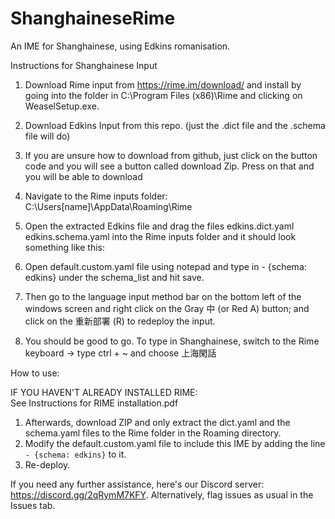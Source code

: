 # ShanghaineseRime
An IME for Shanghainese, using Edkins romanisation.

Instructions for Shanghainese Input
1. Download Rime input from https://rime.im/download/ and install by going into the folder in C:\Program Files (x86)\Rime and clicking on WeaselSetup.exe.
2. Download Edkins Input from this repo. (just the .dict file and the .schema file will do)
3. If you are unsure how to download from github, just click on the button code and you will see a button called download Zip. Press on that and you will be able to download
4. Navigate to the Rime inputs folder: C:\Users\[name]\AppData\Roaming\Rime 
5. Open the extracted Edkins file and drag the files
edkins.dict.yaml
edkins.schema.yaml
into the Rime inputs folder and it should look something like this:

5. Open default.custom.yaml file using notepad and type in  - {schema: edkins} under the schema_list and hit save.

6. Then go to the language input method bar on the bottom left of the windows screen and right click on the Gray 中 (or Red A) button; and click on the 重新部署 (R) to redeploy the input.

7. You should be good to go. To type in Shanghainese, switch to the Rime keyboard -> type ctrl + ~ and choose 上海閑話



How to use:<br>

IF YOU HAVEN'T ALREADY INSTALLED RIME:<br>
See Instructions for RIME installation.pdf

1. Afterwards, download ZIP and only extract the dict.yaml and the schema.yaml files to the Rime folder in the Roaming directory.
2. Modify the default.custom.yaml file to include this IME by adding the line `- {schema: edkins}` to it.
3. Re-deploy.

If you need any further assistance, here's our Discord server: https://discord.gg/2qRymM7KFY. Alternatively, flag issues as usual in the Issues tab.

